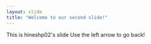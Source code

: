 ```yaml
---
layout: slide
title: "Welcome to our second slide!"
---
```

This is hineshp02's slide
Use the left arrow to go back!
